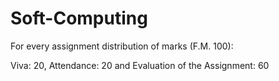 # Soft-Computing
For every assignment distribution of marks (F.M. 100):

Viva: 20, Attendance: 20 and Evaluation of the Assignment: 60
